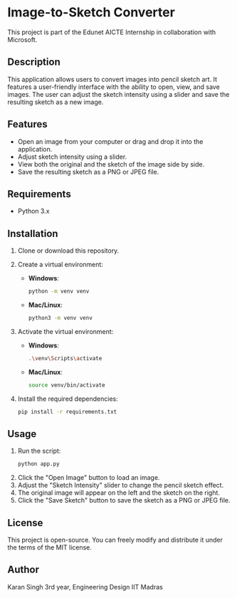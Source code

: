 # Image-to-Sketch Converter

This project is part of the Edunet AICTE Internship in collaboration with Microsoft.

## Description

This application allows users to convert images into pencil sketch art. It features a user-friendly interface with the ability to open, view, and save images. The user can adjust the sketch intensity using a slider and save the resulting sketch as a new image.

## Features

- Open an image from your computer or drag and drop it into the application.
- Adjust sketch intensity using a slider.
- View both the original and the sketch of the image side by side.
- Save the resulting sketch as a PNG or JPEG file.

## Requirements

- Python 3.x

## Installation

1. Clone or download this repository.

2. Create a virtual environment:

   - **Windows**:
     ```bash
     python -m venv venv
     ```
   - **Mac/Linux**:
     ```bash
     python3 -m venv venv
     ```

3. Activate the virtual environment:

   - **Windows**:
     ```bash
     .\venv\Scripts\activate
     ```
   - **Mac/Linux**:
     ```bash
     source venv/bin/activate
     ```

4. Install the required dependencies:
   ```bash
   pip install -r requirements.txt
   ```

## Usage

1. Run the script:
   ```bash
   python app.py
   ```
2. Click the "Open Image" button to load an image.
3. Adjust the "Sketch Intensity" slider to change the pencil sketch effect.
4. The original image will appear on the left and the sketch on the right.
5. Click the "Save Sketch" button to save the sketch as a PNG or JPEG file.

## License

This project is open-source. You can freely modify and distribute it under the terms of the MIT license.

## Author

Karan Singh
3rd year, Engineering Design
IIT Madras
